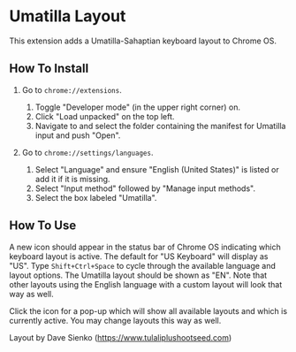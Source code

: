 # Umatilla Layout

This extension adds a Umatilla-Sahaptian keyboard layout to Chrome OS.

## How To Install

1. Go to `chrome://extensions`.
   1. Toggle "Developer mode" (in the upper right corner) on.
   2. Click "Load unpacked" on the top left.
   3. Navigate to and select the folder containing the manifest for Umatilla
      input and push "Open".

2. Go to `chrome://settings/languages`.
   1. Select "Language" and ensure "English (United States)" is listed or add
      it if it is missing.
   2. Select "Input method" followed by "Manage input methods".
   3. Select the box labeled "Umatilla".


## How To Use

A new icon should appear in the status bar of Chrome OS indicating which
keyboard layout is active. The default for "US Keyboard" will display as "US".
Type `Shift+Ctrl+Space` to cycle through the available language and layout
options. The Umatilla layout should be shown as "EN". Note that other layouts
using the English language with a custom layout will look that way as well.

Click the icon for a pop-up which will show all available layouts and which
is currently active. You may change layouts this way as well.

Layout by Dave Sienko (https://www.tulaliplushootseed.com)
